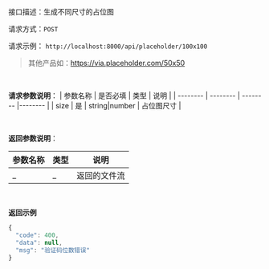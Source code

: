 接口描述：生成不同尺寸的占位图

请求方式：`POST`

请求示例： `http://localhost:8000/api/placeholder/100x100`
> 其他产品如：https://via.placeholder.com/50x50

<br/>

**请求参数说明**：
| 参数名称 | 是否必填 | 类型 | 说明 |
| -------- | -------- | -------- |-------- |
| size | 是 | string|number | 占位图尺寸 |

<br/>

**返回参数说明**：

| 参数名称  | 类型 | 说明 |
| -------- | -------- |-------- |
| _ | _ | 返回的文件流 |

<br/>

**返回示例**
```js
{
  "code": 400,
  "data": null,
  "msg": "验证码位数错误"
}
```
